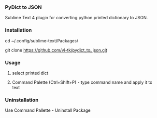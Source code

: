 ### PyDict to JSON

Sublime Text 4 plugin for converting python printed dictionary to JSON.

### Installation

cd ~/.config/sublime-text/Packages/

git clone https://github.com/vl-tk/pydict_to_json.git

### Usage

1) select printed dict

2) Command Palette (Ctrl+Shift+P) - type command name and apply it to text

### Uninstallation

Use Command Pallette - Uninstall Package

